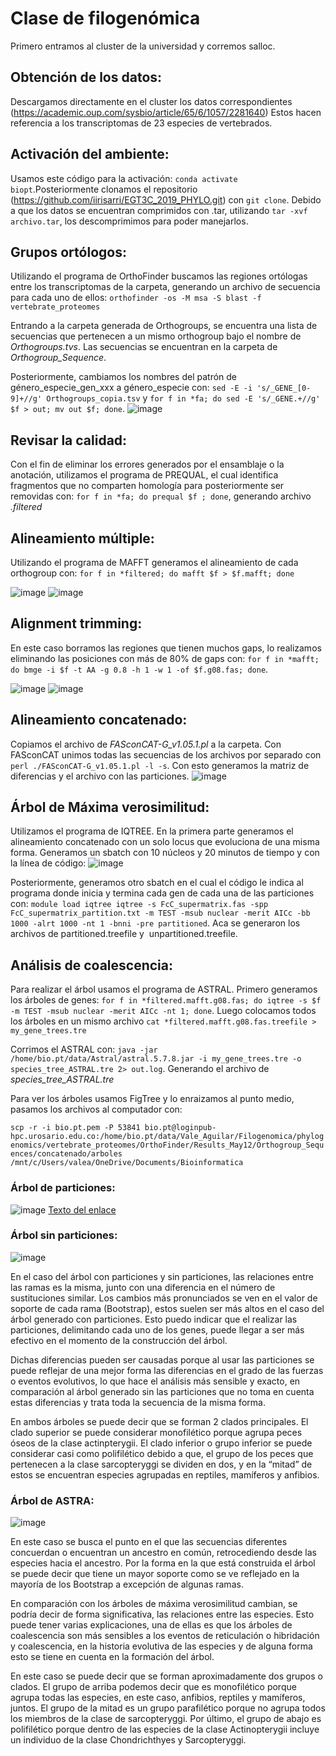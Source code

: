 # Clase de filogenómica

Primero entramos al cluster de la universidad y corremos salloc. 

## Obtención de los datos: 
Descargamos directamente en el cluster los datos correspondientes (https://academic.oup.com/sysbio/article/65/6/1057/2281640) Estos hacen referencia a los transcriptomas de 23 especies de vertebrados. 

## Activación del ambiente: 
Usamos este código para la activación: ```conda activate biopt```.Posteriormente clonamos el repositorio (https://github.com/iirisarri/EGT3C_2019_PHYLO.git) con ```git clone```. 
Debido a que los datos se encuentran comprimidos con .tar, utilizando ```tar -xvf archivo.tar```, los descomprimimos para poder manejarlos.

## Grupos ortólogos: 
Utilizando el programa de OrthoFinder buscamos las regiones ortólogas entre los transcriptomas de la carpeta, generando un archivo de secuencia para cada uno de ellos: ```orthofinder -os -M msa -S blast -f vertebrate_proteomes```

Entrando a la carpeta generada de Orthogroups, se encuentra una lista de secuencias que pertenecen a un mismo orthogroup bajo el nombre de _Orthogroups.tvs_. Las secuencias se encuentran en la carpeta de _Orthogroup_Sequence_.

Posteriormente, cambiamos los nombres del patrón de género_especie_gen_xxx a género_especie con: ```sed -E -i 's/_GENE_[0-9]+//g' Orthogroups_copia.tsv``` y ```for f in *fa; do sed -E 's/_GENE.+//g' $f > out; mv out $f; done```. 
![image](https://github.com/valeagui/Bioinformatica_claseUR/assets/127573975/580b7097-6f97-493c-961b-392320e3c637)

## Revisar la calidad:
Con el fin de eliminar los errores generados por el ensamblaje o la anotación, utilizamos el programa de PREQUAL, el cual identifica fragmentos que no comparten homología para posteriormente ser removidas con: ```for f in *fa; do prequal $f ; done```, generando archivo _.filtered_

## Alineamiento múltiple:
Utilizando el programa de MAFFT generamos el alineamiento de cada orthogroup con: ```for f in *filtered; do mafft $f > $f.mafft; done```

![image](https://github.com/valeagui/Bioinformatica_claseUR/assets/127573975/01636b23-9b2e-42e2-9e0f-140e471629c2)
![image](https://github.com/valeagui/Bioinformatica_claseUR/assets/127573975/c298f5ab-dac2-4b38-816e-234142687741)

## Alignment trimming: 
En este caso borramos las regiones que tienen muchos gaps, lo realizamos eliminando las posiciones con más de 80% de gaps con: ```for f in *mafft; do bmge -i $f -t AA -g 0.8 -h 1 -w 1 -of $f.g08.fas; done```. 

![image](https://github.com/valeagui/Bioinformatica_claseUR/assets/127573975/18023960-ebd4-4d01-9bb4-8b3b836c5c64)
![image](https://github.com/valeagui/Bioinformatica_claseUR/assets/127573975/bbd21912-30a5-40d1-b625-60ba9ce912af)

## Alineamiento concatenado:
Copiamos el archivo de _FASconCAT-G_v1.05.1.pl_ a la carpeta. Con FASconCAT unimos todas las secuencias de los archivos por separado con ```perl ./FASconCAT-G_v1.05.1.pl -l -s```. Con esto generamos la matriz de diferencias y el archivo con las particiones. 
![image](https://github.com/valeagui/Bioinformatica_claseUR/assets/127573975/582c2875-b6bd-4a05-86bb-ca3e8fc47402)

## Árbol de Máxima verosimilitud:
Utilizamos el programa de IQTREE. En la primera parte generamos el alineamiento concatenado con un solo locus que evoluciona de una misma forma. Generamos un sbatch con 10 núcleos y 20 minutos de tiempo y con la línea de código:
![image](https://github.com/valeagui/Bioinformatica_claseUR/assets/127573975/97b54f13-2a17-4edf-8caf-4a74f78ec992)

Posteriormente, generamos otro sbatch en el cual el código le indica al programa donde inicia y termina cada gen de cada una de las particiones con: ```module load iqtree iqtree -s FcC_supermatrix.fas -spp FcC_supermatrix_partition.txt -m TEST -msub nuclear -merit AICc -bb 1000 -alrt 1000 -nt 1 -bnni -pre partitioned```. Aca se generaron los archivos de partitioned.treefile y  unpartitioned.treefile.

## Análisis de coalescencia:
Para realizar el árbol usamos el programa de ASTRAL. Primero generamos los árboles de genes: ```for f in *filtered.mafft.g08.fas; do iqtree -s $f -m TEST -msub nuclear -merit AICc -nt 1; done```. Luego colocamos todos los árboles en un mismo archivo ```cat *filtered.mafft.g08.fas.treefile > my_gene_trees.tre```

Corrimos el ASTRAL con: ```java -jar /home/bio.pt/data/Astral/astral.5.7.8.jar -i my_gene_trees.tre -o species_tree_ASTRAL.tre 2> out.log```. Generando el archivo de _species_tree_ASTRAL.tre_

Para ver los árboles usamos FigTree y lo enraizamos al punto medio, pasamos los archivos al computador con:

```scp -r -i bio.pt.pem -P 53841 bio.pt@loginpub-hpc.urosario.edu.co:/home/bio.pt/data/Vale_Aguilar/Filogenomica/phylogenomics/vertebrate_proteomes/OrthoFinder/Results_May12/Orthogroup_Sequences/concatenado/arboles /mnt/c/Users/valea/OneDrive/Documents/Bioinformatica```

### Árbol de particiones:
![image](https://github.com/valeagui/Bioinformatica_claseUR/assets/127573975/00888252-5508-4c69-b73c-058daff9d3e2)
[Texto del enlace](partitioned.treefile)

### Árbol sin particiones:
![image](https://github.com/valeagui/Bioinformatica_claseUR/assets/127573975/1c1235e2-0d90-4aed-9fa0-e09473035957)

En el caso del árbol con particiones y sin particiones, las relaciones entre las ramas es la misma, junto con una diferencia en el número de sustituciones similar. Los cambios más pronunciados se ven en el valor de soporte de cada rama (Bootstrap), estos suelen ser más altos en el caso del árbol generado con particiones. Esto puedo indicar que el realizar las particiones, delimitando cada uno de los genes, puede llegar a ser más efectivo en el momento de la construcción del árbol.

Dichas diferencias pueden ser causadas porque al usar las particiones se puede reflejar de una mejor forma las diferencias en el grado de las fuerzas o eventos evolutivos, lo que hace el análisis más sensible y exacto, en comparación al árbol generado sin las particiones que no toma en cuenta estas diferencias y trata toda la secuencia de la misma forma.

En ambos árboles se puede decir que se forman 2 clados principales. El clado superior se puede considerar monofilético porque agrupa peces óseos de la clase actinpterygii. El clado inferior o grupo inferior se puede considerar casi como polifilético debido a que, el grupo de los peces que pertenecen a la clase sarcopteryggi se dividen en dos, y en la “mitad” de estos se encuentran especies agrupadas en reptiles, mamíferos y anfibios.

### Árbol de ASTRA: 
![image](https://github.com/valeagui/Bioinformatica_claseUR/assets/127573975/04ef3c53-813d-4ee9-b20c-297133cbd1f9)

En este caso se busca el punto en el que las secuencias diferentes concuerdan o encuentran un ancestro en común, retrocediendo desde las especies hacia el ancestro. Por la forma en la que está construida el árbol se puede decir que tiene un mayor soporte como se ve reflejado en la mayoría de los Bootstrap a excepción de algunas ramas.

En comparación con los árboles de máxima verosimilitud cambian, se podría decir de forma significativa, las relaciones entre las especies. Esto puede tener varias explicaciones, una de ellas es que los árboles de coalescencia son más sensibles a los eventos de reticulación o hibridación y coalescencia, en la historia evolutiva de las especies y de alguna forma esto se tiene en cuenta en la formación del árbol.

En este caso se puede decir que se forman aproximadamente dos grupos o clados. El grupo de arriba podemos decir que es monofilético porque agrupa todas las especies, en este caso, anfibios, reptiles y mamíferos, juntos. El grupo de la mitad es un grupo parafilético porque no agrupa todos los miembros de la clase de sarcopteryggi. Por último, el grupo de abajo es polifilético porque dentro de las especies de la clase Actinopterygii incluye un individuo de la clase Chondrichthyes y Sarcopteryggi. 
